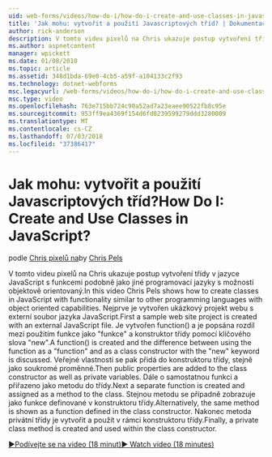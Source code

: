```yaml
---
uid: web-forms/videos/how-do-i/how-do-i-create-and-use-classes-in-javascript
title: 'Jak mohu: vytvořit a použití Javascriptových tříd? | Dokumentace Microsoftu'
author: rick-anderson
description: V tomto videu pixelů na Chris ukazuje postup vytvoření třídy v jazyce JavaScript s funkcemi podobně jako jiné programovací jazyky s objektově orientované capabilitie...
ms.author: aspnetcontent
manager: wpickett
ms.date: 01/08/2010
ms.topic: article
ms.assetid: 348d1bda-69e0-4cb5-a59f-a104133c2f93
ms.technology: dotnet-webforms
msc.legacyurl: /web-forms/videos/how-do-i/how-do-i-create-and-use-classes-in-javascript
msc.type: video
ms.openlocfilehash: 763e715bb724c90a52ad7a23eaee90522fb8c95e
ms.sourcegitcommit: 953ff9ea4369f154d6fd0239599279ddd3280009
ms.translationtype: MT
ms.contentlocale: cs-CZ
ms.lasthandoff: 07/03/2018
ms.locfileid: "37386417"
---
```

<a name="how-do-i-create-and-use-classes-in-javascript"></a><span data-ttu-id="2ac74-104">Jak mohu: vytvořit a použití Javascriptových tříd?</span><span class="sxs-lookup"><span data-stu-id="2ac74-104">How Do I: Create and Use Classes in JavaScript?</span></span>
====================
<span data-ttu-id="2ac74-105">podle [Chris pixelů na](https://twitter.com/chrispels)</span><span class="sxs-lookup"><span data-stu-id="2ac74-105">by [Chris Pels](https://twitter.com/chrispels)</span></span>

<span data-ttu-id="2ac74-106">V tomto videu pixelů na Chris ukazuje postup vytvoření třídy v jazyce JavaScript s funkcemi podobně jako jiné programovací jazyky s možností objektově orientovaný.</span><span class="sxs-lookup"><span data-stu-id="2ac74-106">In this video Chris Pels shows how to create classes in JavaScript with functionality similar to other programming languages with object oriented capabilities.</span></span> <span data-ttu-id="2ac74-107">Nejprve je vytvořen ukázkový projekt webu s externí soubor jazyka JavaScript.</span><span class="sxs-lookup"><span data-stu-id="2ac74-107">First a sample web site project is created with an external JavaScript file.</span></span> <span data-ttu-id="2ac74-108">Je vytvořen function() a je popsána rozdíl mezi použitím funkce jako "funkce" a konstruktor třídy pomocí klíčového slova "new".</span><span class="sxs-lookup"><span data-stu-id="2ac74-108">A function() is created and the difference between using the function as a "function" and as a class constructor with the "new" keyword is discussed.</span></span> <span data-ttu-id="2ac74-109">Veřejné vlastnosti se pak přidá do konstruktoru třídy, stejně jako soukromé proměnné.</span><span class="sxs-lookup"><span data-stu-id="2ac74-109">Then public properties are added to the class constructor as well as private variables.</span></span> <span data-ttu-id="2ac74-110">Dále o samostatnou funkci a přiřazeno jako metodu do třídy.</span><span class="sxs-lookup"><span data-stu-id="2ac74-110">Next a separate function is created and assigned as a method to the class.</span></span> <span data-ttu-id="2ac74-111">Stejnou metodu se případně zobrazuje jako funkce definované v konstruktoru třídy.</span><span class="sxs-lookup"><span data-stu-id="2ac74-111">Alternatively, the same method is shown as a function defined in the class constructor.</span></span> <span data-ttu-id="2ac74-112">Nakonec metoda privátní třídy je vytvořit a použít v rámci konstruktoru třídy.</span><span class="sxs-lookup"><span data-stu-id="2ac74-112">Finally, a private class method is created and used within the class constructor.</span></span>

[<span data-ttu-id="2ac74-113">&#9654;Podívejte se na video (18 minut)</span><span class="sxs-lookup"><span data-stu-id="2ac74-113">&#9654; Watch video (18 minutes)</span></span>](https://channel9.msdn.com/Blogs/ASP-NET-Site-Videos/how-do-i-create-and-use-classes-in-javascript)
